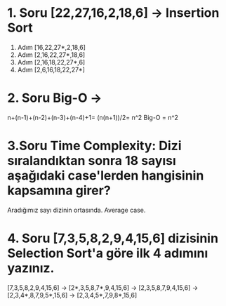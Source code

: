 # 1. Soru [22,27,16,2,18,6] -> Insertion Sort

1. Adım [16,22,27*,2,18,6]
2. Adım [2,16,22,27*,18,6]
3. Adım [2,16,18,22,27*,6]
4. Adım [2,6,16,18,22,27*]

# 2. Soru Big-O ->

n+(n-1)+(n-2)+(n-3)+(n-4)+1= (n(n+1))/2= n^2
Big-O = n^2 

# 3.Soru Time Complexity: Dizi sıralandıktan sonra 18 sayısı aşağıdaki case'lerden hangisinin kapsamına girer? 

Aradığımız sayı dizinin ortasında. Average case.

# 4. Soru [7,3,5,8,2,9,4,15,6] dizisinin Selection Sort'a göre ilk 4 adımını yazınız.

[7,3,5,8,2,9,4,15,6] -> [2*,3,5,8,7*,9,4,15,6] -> [2,3,5,8,7,9,4,15,6] -> [2,3,4*,8,7,9,5*,15,6] -> [2,3,4,5*,7,9,8*,15,6]

   